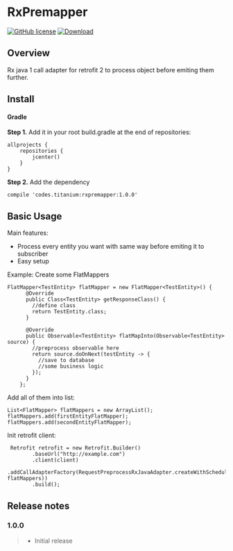 RxPremapper
=========
[![GitHub license](https://img.shields.io/github/license/mashape/apistatus.svg)](https://github.com/titanium-codes/LocGetter/blob/master/LICENSE)
[ ![Download](https://api.bintray.com/packages/titanium-codes/Android/rxpremapper/images/download.svg) ](https://bintray.com/titanium-codes/Android/rxpremapper/_latestVersion)

Overview
--------
Rx java 1 call adapter for retrofit 2 to process object before emiting them further.

Install
-------
#### Gradle

**Step 1.** Add it in your root build.gradle at the end of repositories:
```
allprojects {
    repositories {
        jcenter()
    }
}
```
**Step 2.** Add the dependency
```
compile 'codes.titanium:rxpremapper:1.0.0'
```

Basic Usage
-----------

Main features:
* Process every entity you want with same way before emiting it to subscriber
* Easy setup

Example:
Create some FlatMappers
```
FlatMapper<TestEntity> flatMapper = new FlatMapper<TestEntity>() {
      @Override
      public Class<TestEntity> getResponseClass() {
        //define class
        return TestEntity.class;
      }

      @Override
      public Observable<TestEntity> flatMapInto(Observable<TestEntity> source) {
        //preprocess observable here
        return source.doOnNext(testEntity -> {
          //save to database
          //some business logic
        });
      }
    };
```
Add all of them into list:
```
List<FlatMapper> flatMappers = new ArrayList();
flatMappers.add(firstEntityFlatMapper);
flatMappers.add(secondEntityFlatMapper);
```
Init retrofit client:
```
 Retrofit retrofit = new Retrofit.Builder()
        .baseUrl("http://example.com")
        .client(client)
        .addCallAdapterFactory(RequestPreprocessRxJavaAdapter.createWithScheduler(Schedulers.io(), flatMappers))
        .build();
```

Release notes
-------------
### 1.0.0
> * Initial release